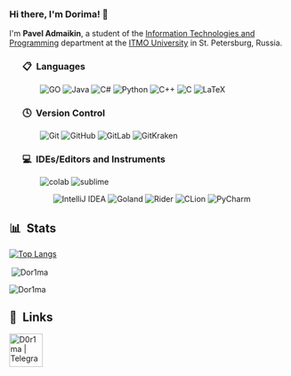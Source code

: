 ### Hi there, I'm Dorima! 👋

I'm **Pavel Admaikin**, a student of the [Information Technologies and Programming](https://en.itmo.ru/en/faculty/7/Information_Technologies_and_Programming_Faculty.htm) department at the [ITMO University](https://en.itmo.ru/en/) in St. Petersburg, Russia.

### &nbsp; &nbsp; &nbsp; 📋 &nbsp;Languages
&nbsp; &nbsp; &nbsp; &nbsp; &nbsp; &nbsp; &nbsp;
![GO](https://img.shields.io/badge/Go-00ADD8?style=for-the-badge&logo=go&logoColor=white)
![Java](https://img.shields.io/badge/java-%23ED8B00.svg?style=for-the-badge&logo=java&logoColor=white)
![C#](https://img.shields.io/badge/c%23-%23239120.svg?style=for-the-badge&logo=c-sharp&logoColor=white)
![Python](https://img.shields.io/badge/python-3670A0?style=for-the-badge&logo=python&logoColor=ffdd54)
![C++](https://img.shields.io/badge/c++-%2300599C.svg?style=for-the-badge&logo=c%2B%2B&logoColor=white)
![C](https://img.shields.io/badge/C-00599C?style=for-the-badge&logo=c&logoColor=white)
![LaTeX](https://img.shields.io/badge/latex-%23008080.svg?style=for-the-badge&logo=latex&logoColor=white)

### &nbsp; &nbsp; &nbsp; 🕓 &nbsp;Version Control

&nbsp; &nbsp; &nbsp; &nbsp; &nbsp; &nbsp; &nbsp;
![Git](https://img.shields.io/badge/git-%23F05033.svg?style=for-the-badge&logo=git&logoColor=white)
![GitHub](https://img.shields.io/badge/github-%23121011.svg?style=for-the-badge&logo=github&logoColor=white)
![GitLab](https://img.shields.io/badge/gitlab-%23181717.svg?style=for-the-badge&logo=gitlab&logoColor=white)
![GitKraken](https://img.shields.io/badge/gitkraken-%23121011.svg?style=for-the-badge&logo=gitkraken&logoColor=white)

### &nbsp; &nbsp; &nbsp; 💻 &nbsp;IDEs/Editors and Instruments

&nbsp; &nbsp; &nbsp; &nbsp; &nbsp; &nbsp; &nbsp;
![colab](https://img.shields.io/badge/Colab-F9AB00?style=for-the-badge&logo=googlecolab&color=525252)
![sublime](https://img.shields.io/badge/sublime_text-%23575757.svg?&style=for-the-badge&logo=sublime-text&logoColor=important)

&nbsp; &nbsp; &nbsp; &nbsp; &nbsp; &nbsp; &nbsp; &nbsp; &nbsp; &nbsp;
![IntelliJ IDEA](https://img.shields.io/badge/IntelliJIDEA-000000.svg?style=for-the-badge&logo=intellij-idea&logoColor=white)
![Goland](https://img.shields.io/badge/Goland-000000.svg?style=for-the-badge&logo=Goland&logoColor=white&color=black&label)
![Rider](https://img.shields.io/badge/Rider-000000.svg?style=for-the-badge&logo=Rider&logoColor=white&color=black&label)
![CLion](https://img.shields.io/badge/clion-143?style=for-the-badge&logo=clion&logoColor=white&color=black)
![PyCharm](https://img.shields.io/badge/pycharm-143?style=for-the-badge&logo=pycharm&logoColor=white&color=black)

## 📊 &nbsp;Stats
[![Top Langs](https://github-readme-stats.vercel.app/api/top-langs/?username=Dor1ma&show_icons=true&theme=react&&layout=compact)](https://github.com/anuraghazra/github-readme-stats)

<p>&nbsp;<img align="center" src="https://github-readme-stats.vercel.app/api?username=Dor1ma&show_icons=true&theme=react&locale=en" alt="Dor1ma" /></p>

<p><img align="center" src="https://github-readme-streak-stats.herokuapp.com/?user=Dor1ma&theme=react" alt="Dor1ma" /></p>

## 🔗 &nbsp;Links

[<img align="left" alt="D0r1ma | Telegram" width="60px" src="https://img.icons8.com/fluency/48/000000/telegram-app.png" />][telegram]

[telegram]: https://t.me/D0r1ma
